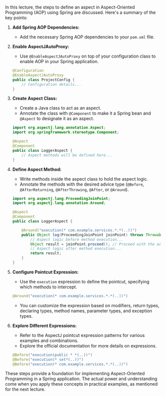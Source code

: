 In this lecture, the steps to define an aspect in Aspect-Oriented Programming (AOP) using Spring are discussed. Here's a summary of the key points:

1. **Add Spring AOP Dependencies:**
   - Add the necessary Spring AOP dependencies to your `pom.xml` file.

2. **Enable AspectJAutoProxy:**
   - Use `@EnableAspectJAutoProxy` on top of your configuration class to enable AOP in your Spring application.

   ```java
   @Configuration
   @EnableAspectJAutoProxy
   public class ProjectConfig {
       // Configuration details...
   }
   ```

3. **Create Aspect Class:**
   - Create a Java class to act as an aspect.
   - Annotate the class with `@Component` to make it a Spring bean and `@Aspect` to designate it as an aspect.

   ```java
   import org.aspectj.lang.annotation.Aspect;
   import org.springframework.stereotype.Component;

   @Aspect
   @Component
   public class LoggerAspect {
       // Aspect methods will be defined here...
   }
   ```

4. **Define Aspect Method:**
   - Write methods inside the aspect class to hold the aspect logic.
   - Annotate the methods with the desired advice type (`@Before`, `@AfterReturning`, `@AfterThrowing`, `@After`, or `@Around`).

   ```java
   import org.aspectj.lang.ProceedingJoinPoint;
   import org.aspectj.lang.annotation.Around;

   @Aspect
   @Component
   public class LoggerAspect {

       @Around("execution(* com.example.services.*.*(..))")
       public Object log(ProceedingJoinPoint joinPoint) throws Throwable {
           // Aspect logic before method execution...
           Object result = joinPoint.proceed(); // Proceed with the actual method execution.
           // Aspect logic after method execution...
           return result;
       }
   }
   ```

5. **Configure Pointcut Expression:**
   - Use the `execution` expression to define the pointcut, specifying which methods to intercept.

   ```java
   @Around("execution(* com.example.services.*.*(..))")
   ```

   - You can customize the expression based on modifiers, return types, declaring types, method names, parameter types, and exception types.

6. **Explore Different Expressions:**
   - Refer to the AspectJ pointcut expression patterns for various examples and combinations.
   - Explore the official documentation for more details on expressions.

   ```java
   @Before("execution(public * *(..))")
   @Before("execution(* set*(..))")
   @Before("execution(* com.example.services.*.*(..))")
   ```

These steps provide a foundation for implementing Aspect-Oriented Programming in a Spring application. The actual power and understanding come when you apply these concepts in practical examples, as mentioned for the next lecture.